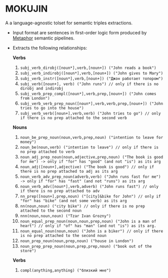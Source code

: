 # MOKUJIN

A a language-agnostic tolset for semantic triples extractions.

* Input format are sentences in first-order logic form produced by [Metaphor](https://github.com/metaphor-adp/Metaphor-ADP) semantic pipelines.
* Extracts the following relationships:

  **Verbs**

  1. `subj_verb_dirobj([noun*],verb,[noun+]) ("John reads a book")`
  2. `subj_verb_indirobj([noun*],verb,[noun+]) ("John gives to Mary")`
  3. `subj_verb_instr([noun*],verb,[noun+]) ("Джон работает топором")`
  4. `subj_verb([noun+], verb) ("John runs") // only if there is no dirobj and indirobj`
  5. `subj_verb_prep_compl([noun*],verb,prep,[noun+]) ("John comes from London")`
  6. `subj_verb_verb_prep_noun([noun*],verb,verb,prep,[noun+]) ("John tries to go into the house")`
  7. `subj_verb_verb([noun+],verb,verb) ("John tries to go") // only if there is no prep attached to the second verb`

  **Nouns**

  1. `noun_be_prep_noun(noun,verb,prep,noun) ("intention to leave for money")`
  2. `noun_be(noun,verb) ("intention to leave") // only if there is no prep attached to verb`
  3. `noun_adj_prep_noun(noun,adjective,prep,noun) ("The book is good for me") -> only if "for" has "good" (and not "is") as its arg`
  5. `noun_adj([noun+],adjective) ("The book is good") // only if there is no prep attached to adj as its arg`
  6. `noun_verb_adv_prep_noun(adverb,verb) ("John runs fast for me") -> only if "for" has "fast" (and not "runs") as its arg`
  7. `noun_verb_adv([noun*],verb,adverb) ("John runs fast") // only if there is no prep attached to adv`
  8. `nn_prep([noun+],prep,noun) ("[city]&bike for John") // only if "for" has "bike" (and not some verb) as its arg`
  9. `nn(noun,noun) ("city bike") // only if there is no prep attached to the second noun`
  10. `nnn(noun,noun,noun) ("Tzar Ivan Grozny")`
  11. `noun_equal_prep_noun(noun,noun,prep,noun) ("John is a man of heart") // only if "of" has "man" (and not "is") as its arg.`
  12. `noun_equal_noun(noun,noun) ("John is a biker") // only if there is no prep attached to the second noun`
  13. `noun_prep_noun(noun,prep,noun) ("house in London")`
  14. `noun_prep_prep_noun(noun,prep,prep,noun) ("book out of the store")`
  
  **Verbs**

  1. `compl(anything,anything) ("близкий мне")` 
